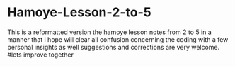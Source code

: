 # Hamoye-Lesson-2-to-5
This is a reformatted version the hamoye lesson notes from 2 to 5 in a manner that i hope will clear all confusion concerning the coding with a few personal insights as well
suggestions and corrections are very welcome. 
#lets improve together
